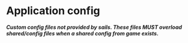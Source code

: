 # Application config

***Custom config files not provided by sails. These files MUST overload shared/config files when a shared config from game exists.***